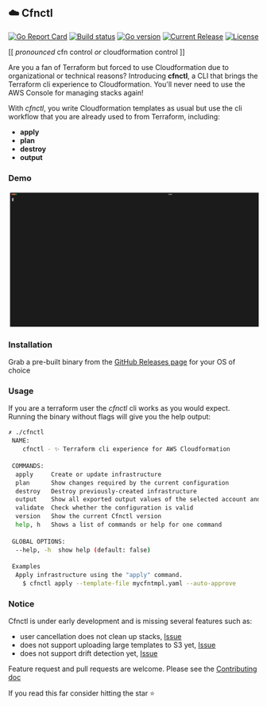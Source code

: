 ## ☁️  Cfnctl

<p align="center">
  <a href="https://goreportcard.com/report/github.com/rogerwelin/cfnctl"><img src="https://goreportcard.com/badge/github.com/rogerwelin/cfnctl?style=for-the-badge&logo=go" alt="Go Report Card"></a>
  <a href="https://github.com/rogerwelin/cfnctl/actions/workflows/ci.yml"><img src="https://img.shields.io/github/actions/workflow/status/rogerwelin/cfnctl/ci.yml?branch=master&style=for-the-badge&logo=github" alt="Build status"></a>
  <a href="https://github.com/rogerwelin/cfnctl/blob/master/go.mod"><img src="https://img.shields.io/github/go-mod/go-version/rogerwelin/cfnctl?style=for-the-badge&logo=go" alt="Go version"></a>
  <a href="https://github.com/rogerwelin/cfnctl/releases"><img src="https://img.shields.io/github/v/release/rogerwelin/cfnctl?style=for-the-badge&logo=github&color=orange" alt="Current Release"></a>
  <a href="https://github.com/rogerwelin/cfnctl/blob/master/LICENSE"><img src="https://img.shields.io/badge/LICENSE-AL2-orange?style=for-the-badge" alt="License"></a>
</p>

[[ _pronounced_ cfn control _or_ cloudformation control ]]

Are you a fan of Terraform but forced to use Cloudformation due to organizational or technical reasons? Introducing **cfnctl**, a CLI that brings the Terraform cli experience to Cloudformation. You'll never need to use the AWS Console for managing stacks again!

With *cfnctl*, you write Cloudformation templates as usual but use the cli workflow that you are already used to from Terraform, including:

* **apply**
* **plan**
* **destroy**
* **output**


### Demo

<img src="https://raw.githubusercontent.com/rogerwelin/litequeue/main/render1679043464638.gif" />

### Installation

Grab a pre-built binary from the [GitHub Releases page](https://github.com/rogerwelin/cfnctl/releases) for your OS of choice


### Usage

If you are a terraform user the *cfnctl* cli works as you would expect. Running the binary without flags will give you the help output:

```bash
✗ ./cfnctl
 NAME:
    cfnctl - ✨ Terraform cli experience for AWS Cloudformation

 COMMANDS:
  apply     Create or update infrastructure
  plan      Show changes required by the current configuration
  destroy   Destroy previously-created infrastructure
  output    Show all exported output values of the selected account and region
  validate  Check whether the configuration is valid
  version   Show the current Cfnctl version
  help, h   Shows a list of commands or help for one command

 GLOBAL OPTIONS:
  --help, -h  show help (default: false)

 Examples
  Apply infrastructure using the "apply" command.
    $ cfnctl apply --template-file mycfntmpl.yaml --auto-approve
```


### Notice

Cfnctl is under early development and is missing several features such as:

* user cancellation does not clean up stacks,  [Issue](https://github.com/rogerwelin/cfnctl/issues/1) 
* does not support uploading large templates to S3 yet, [Issue](https://github.com/rogerwelin/cfnctl/issues/2) 
* does not support drift detection yet, [Issue](https://github.com/rogerwelin/cfnctl/issues/5) 

Feature request and pull requests are welcome. Please see the [Contributing doc](https://github.com/rogerwelin/cfnctl/blob/master/CONTRIBUTING.md)

If you read this far consider hitting the star ⭐


